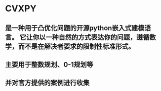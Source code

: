 # CVXPY
## 是一种用于凸优化问题的开源python嵌入式建模语言。 它让你以一种自然的方式表达你的问题，遵循数学，而不是在解决者要求的限制性标准形式。

## 主要用于整数规划、0-1规划等
## 并对官方提供的案例进行收集